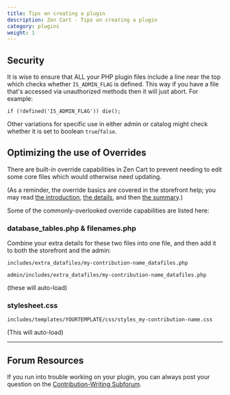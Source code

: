 ```yaml
---
title: Tips on creating a plugin 
description: Zen Cart - Tips on creating a plugin 
category: plugins
weight: 1
---
```


## Security

It is wise to ensure that ALL your PHP plugin files include a line near the top which checks whether `IS_ADMIN_FLAG` is defined. This way if you have a file that's accessed via unauthorized methods then it will just abort. For example:

`if (!defined('IS_ADMIN_FLAG')) die();`

Other variations for specific use in either admin or catalog might check whether it is set to boolean `true`/`false`.


## Optimizing the use of Overrides 

There are built-in override capabilities in Zen Cart to prevent needing to edit some core files which would otherwise need updating.

(As a reminder, the override basics are covered in the storefront help; 
you may read 
[the introduction](https://docs.zen-cart.com/user/first_steps/overrides/), 
[the details](https://docs.zen-cart.com/user/new_user_topics/overrides/), 
and then 
[the summary](https://docs.zen-cart.com/user/template/template_overrides/).)

Some of the commonly-overlooked override capabilities are listed here:

### database_tables.php & filenames.php
Combine your extra details for these two files into one file, and then add it to both the storefront and the admin:

`includes/extra_datafiles/my-contribution-name_datafiles.php`

`admin/includes/extra_datafiles/my-contribution-name_datafiles.php`

(these will auto-load)

### stylesheet.css
`includes/templates/YOURTEMPLATE/css/styles_my-contribution-name.css`

(This will auto-load)

<hr>

## Forum Resources 
If you run into trouble working on your plugin, you can always post your question on the [Contribution-Writing Subforum](https://www.zen-cart.com/forumdisplay.php?43-Contribution-Writing-Guidelines). 
